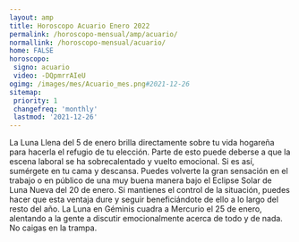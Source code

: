```yaml
---
layout: amp
title: Horoscopo Acuario Enero 2022 
permalink: /horoscopo-mensual/amp/acuario/
normallink: /horoscopo-mensual/acuario/
home: FALSE
horoscopo:
 signo: acuario
 video: -DQpmrrAIeU
ogimg: /images/mes/Acuario_mes.png#2021-12-26
sitemap:
 priority: 1
 changefreq: 'monthly'
 lastmod: '2021-12-26'
---
```



La Luna Llena del 5 de enero brilla directamente sobre tu vida hogareña para hacerla el refugio de tu elección. Parte de esto puede deberse a que la escena laboral se ha sobrecalentado y vuelto emocional. Si es así, sumérgete en tu cama y descansa. Puedes volverte la gran sensación en el trabajo o en público de una muy buena manera bajo el Eclipse Solar de Luna Nueva del 20 de enero. Si mantienes el control de la situación, puedes hacer que esta ventaja dure y seguir beneficiándote de ello a lo largo del resto del año. La Luna en Géminis cuadra a Mercurio el 25 de enero, alentando a la gente a discutir emocionalmente acerca de todo y de nada. No caigas en la trampa.